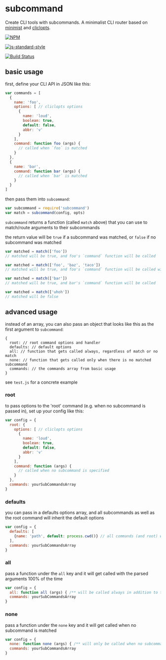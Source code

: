 # subcommand

Create CLI tools with subcommands. A minimalist CLI router based on [minimist](https://www.npmjs.com/package/minimist) and [cliclopts](https://www.npmjs.com/package/cliclopts).

[![NPM](https://nodei.co/npm/subcommand.png)](https://nodei.co/npm/subcommand/)

[![js-standard-style](https://raw.githubusercontent.com/feross/standard/master/badge.png)](https://github.com/feross/standard)

[![Build Status](https://travis-ci.org/maxogden/subcommand.svg?branch=master)](https://travis-ci.org/maxogden/subcommand)

## basic usage

first, define your CLI API in JSON like this:

```js
var commands = [
  {
    name: 'foo',
    options: [ // cliclopts options
      {
        name: 'loud',
        boolean: true,
        default: false,
        abbr: 'v'
      }
    ],
    command: function foo (args) {
      // called when `foo` is matched
    }
  },
  {
    name: 'bar',
    command: function bar (args) {
      // called when `bar` is matched
    }
  }
]
```

then pass them into `subcommand`:

```js
var subcommand = require('subcommand')
var match = subcommand(config, opts)
```

`subcommand` returns a function (called `match` above) that you can use to match/route arguments to their subcommands

the return value will be `true` if a subcommand was matched, or `false` if no subcommand was matched

```js
var matched = match(['foo'])
// matched will be true, and foo's `command` function will be called

var matched = match(['foo', 'baz', 'taco'])
// matched will be true, and foo's `command` function will be called with `['baz', 'taco']`

var matched = match(['bar'])
// matched will be true, and bar's `command` function will be called

var matched = match(['uhoh'])
// matched will be false
```

## advanced usage

instead of an array, you can also pass an object that looks like this as the first argument to `subcommand`:

```
{
  root: // root command options and handler
  defaults: // default options
  all: // function that gets called always, regardless of match or no match
  none: // function that gets called only when there is no matched subcommand
  commands: // the commands array from basic usage
}
```

see `test.js` for a concrete example

### root

to pass options to the 'root' command (e.g. when no subcommand is passed in), set up your config like this:

```js
var config = {
  root: {
    options: [ // cliclopts options
      {
        name: 'loud',
        boolean: true,
        default: false,
        abbr: 'v'
      }
    ],
    command: function (args) {
      // called when no subcommand is specified
    }
  },
  commands: yourSubCommandsArray
}
```

### defaults

you can pass in a defaults options array, and all subcommands as well as the root command will inherit the default options

```js
var config = {
  defaults: [
    {name: 'path', default: process.cwd()} // all commands (and root) will now always have a 'path' default option
  ],
  commands: yourSubCommandsArray
}
```

### all

pass a function under the `all` key and it will get called with the parsed arguments 100% of the time

```js
var config = {
  all: function all (args) { /** will be called always in addition to the command/root `command` handlers **/ },
  commands: yourSubCommandsArray
}
```

### none

pass a function under the `none` key and it will get called when no subcommand is matched

```js
var config = {
  none: function none (args) { /** will only be called when no subcommand is matched **/ },
  commands: yourSubCommandsArray
}
```
